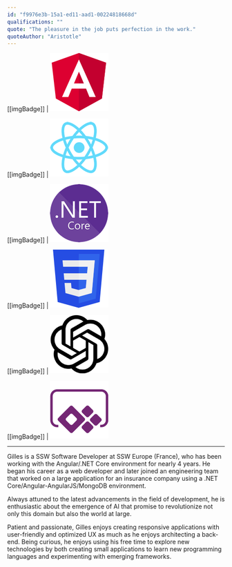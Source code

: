 ```yaml
---
id: "f9976e3b-15a1-ed11-aad1-00224818668d"
qualifications: ""
quote: "The pleasure in the job puts perfection in the work."
quoteAuthor: "Aristotle"
---
```


[[imgBadge]]
| ![angular.png](../badges/Developer-angular.png)

[[imgBadge]]
| ![developer-react.png](../badges/Developer-react.png)

[[imgBadge]]
| ![dotnet-core.png](../badges/Developer-dotnet-core.png)

[[imgBadge]]
| ![designer-web-css3.png](../badges/Designer-web-css3.png)

[[imgBadge]]
| ![](../badges/Developer-OpenAI.png)

[[imgBadge]]
| ![business-microsoft-dynamics-powerapps.png.png](../badges/Business-microsoft-dynamics-powerapps.png)

---

Gilles is a SSW Software Developer at SSW Europe (France), who has been working with the Angular/.NET Core environment for nearly 4 years. He began his career as a web developer and later joined an engineering team that worked on a large application for an insurance company using a .NET Core/Angular-AngularJS/MongoDB environment.  
  
Always attuned to the latest advancements in the field of development, he is enthusiastic about the emergence of AI that promise to revolutionize not only this domain but also the world at large.
  
Patient and passionate, Gilles enjoys creating responsive applications with user-friendly and optimized UX as much as he enjoys architecting a back-end. Being curious, he enjoys using his free time to explore new technologies by both creating small applications to learn new programming languages and experimenting with emerging frameworks.
